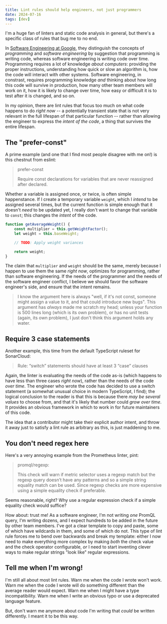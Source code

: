 ```yaml
---
title: Lint rules should help engineers, not just programmers
date: 2024-07-16
tags: [dev]
---
```


I'm a huge fan of linters and static code analysis in general, but there's a specific class of rules that bug me to no end.

In [Software Engineering at Google](https://abseil.io/resources/swe-book), they distinguish the concepts of _programming_ and _software engineering_ by suggestion that programming is writing code, whereas software engineering is writing code over time. Programming requires a lot of knowledge _about computers_: providing the proper instructions, understanding how quick or slow an algorithm is, how the code will interact with other systems. Software engineering, in constrast, requires programming knowledge _and_ thinking about how long this code will survive in production, how many other team members will work on it, how it is likely to change over time, how easy or difficult it is to test after it is changed, and so on.

In my opinion, there are lint rules that focus too much on what code happens to do _right now_ -- a potentially transient state that is not very relevant in the full lifespan of that particular function -- rather than allowing the engineer to express the _intent of the code_, a thing that survives the entire lifespan.

## The "prefer-const"

A prime example (and one that I find most people disagree with me on!) is this chestnut from eslint:

> prefer-const
>
> Require const declarations for variables that are never reassigned after declared.

Whether a variable is assigned once, or twice, is often simple happenstance. If I create a temporary variable `weight`, which I _intend_ to be assigned several times, but the current function is simple enough that it doesn't _need_ to be updated yet, I really don't want to change that variable to `const`; this changes the _intent_ of the code.

```js
function getAverageWeight() {
    const multiplier = this.getWeightFactor();
    let weight = this.baseWeight;

    // TODO: Apply weight variances

    return weight;
}
```

The claim that `multiplier` and `weight` should be the same, merely because I happen to use them the same _right now_, optimizes for programming, rather than software engineering. If the needs of the programmer and the needs of the software engineer conflict, I believe we should favor the software engineer's side, and ensure that the intent remains.

> I know the argument here is always "well, if it's not const, someone might assign a value to it, and that could introduce new bugs". This argument has _always_ made me scratch my head; unless your function is 500 lines long (which is its own problem), or has no unit tests (again, its own problem), I just don't think this argument holds any water.

## Require 3 case statements

Another example, this time from the default TypeScript ruleset for SonarCloud:

> Rule: “switch” statements should have at least 3 “case” clauses

Again, the linter is evaluating the needs of the code as-is (which happens to have less than three cases _right now_), rather than the needs of the code _over time_. The engineer who wrote the code has decided to use a switch statement (a somewhat unusual choice in modern TypeScript, I find); the logical conclusion to the reader is that this is because there _may be several values_ to choose from, and that it's likely that number could _grow over time_. It provides an obvious framework in which to work in for future maintainers of this code.

The idea that a contributor might take their explicit author intent, and throw it away just to satisfy a lint rule as arbitrary as this, is just maddening to me.

## You don't need regex here

Here's a very annoying example from the Prometheus linter, pint:

>promql/regexp:
>
>This check will warn if metric selector uses a regexp match but the regexp query doesn’t have any patterns and so a simple string equality match can be used. Since regexp checks are more expensive using a simple equality check if preferable.

Seems reasonable, right? Why use a regular expression check if a simple equality check would suffice?

How about: trust me! As a software engineer, I'm not writing _one_ PromQL query, I'm writing dozens, and I expect hundreds to be added in the future by other team members. I've got a clear template to copy and paste, some of which have wildcards in them, and some of which do not. This type of lint rule forces me to bend over backwards and break my template: either I now need to make everything more complex by making _both_ the check value and the check operator configurable, _or_ I need to start inventing clever ways to make regular strings "look like" regular expressions.

## Tell me when I'm wrong!

I'm still all about most lint rules. Warn me when the code I wrote won't work. Warn me when the code I wrote will do something different than the average reader would expect. Warn me when I might have a type incompatibility. Warn me when I write an obvious typo or use a deprecated language feature.

But, don't warn me anymore about code I'm writing that _could_ be written differently. I meant it to be this way.
